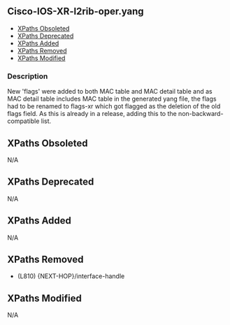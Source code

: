 ## Cisco-IOS-XR-l2rib-oper.yang

- [XPaths Obsoleted](#xpaths-obsoleted)
- [XPaths Deprecated](#xpaths-deprecated)
- [XPaths Added](#xpaths-added)
- [XPaths Removed](#xpaths-removed)
- [XPaths Modified](#xpaths-modified)

### Description

New 'flags' were added to both MAC table and MAC detail table and as MAC detail table includes MAC table in the generated yang file, the flags had to be renamed to flags-xr which got flagged as the deletion of the old flags field. As this is already in a release, adding this to the non-backward-compatible list.

## XPaths Obsoleted

N/A

## XPaths Deprecated

N/A

## XPaths Added

N/A

## XPaths Removed

- (L810)	{NEXT-HOP}/interface-handle

## XPaths Modified

N/A

